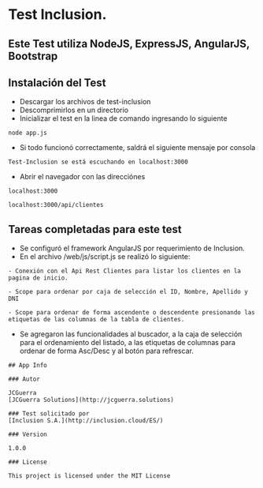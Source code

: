 # Test Inclusion.

## Este Test utiliza NodeJS, ExpressJS, AngularJS, Bootstrap

## Instalación del Test

- Descargar los archivos de test-inclusion
- Descomprimirlos en un directorio
- Inicializar el test en la linea de comando ingresando lo siguiente

```
node app.js
```

- Si todo funcionó correctamente, saldrá el siguiente mensaje por consola

```
Test-Inclusion se está escuchando en localhost:3000
```

- Abrir el navegador con las direcciónes

```
localhost:3000

localhost:3000/api/clientes
```

## Tareas completadas para este test

- Se configuró el framework AngularJS por requerimiento de Inclusion. 
- En el archivo /web/js/script.js se realizó lo siguiente:

```
- Conexión con el Api Rest Clientes para listar los clientes en la pagina de inicio.

- Scope para ordenar por caja de selección el ID, Nombre, Apellido y DNI

- Scope para ordenar de forma ascendente o descendente presionando las etiquetas de las columnas de la tabla de clientes.
```

- Se agregaron las funcionalidades al buscador, a la caja de selección para el ordenamiento del listado, a las etiquetas de columnas para ordenar de forma Asc/Desc y al botón para refrescar.


```
## App Info

### Autor

JCGuerra
[JCGuerra Solutions](http://jcguerra.solutions)

### Test solicitado por
[Inclusion S.A.](http://inclusion.cloud/ES/)

### Version

1.0.0

### License

This project is licensed under the MIT License
```